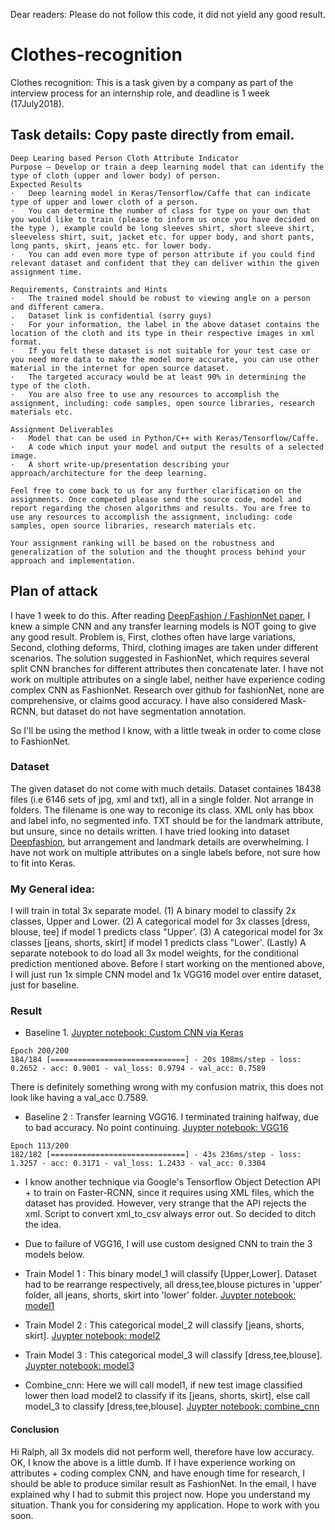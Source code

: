 Dear readers: Please do not follow this code, it did not yield any good result.  

# Clothes-recognition
Clothes recognition: This is a task given by a company as part of the interview process for an internship role, and deadline is 1 week (17July2018). 

## Task details: Copy paste directly from email.
```
Deep Learing based Person Cloth Attribute Indicator
Purpose – Develop or train a deep learning model that can identify the type of cloth (upper and lower body) of person.
Expected Results
·   Deep learning model in Keras/Tensorflow/Caffe that can indicate type of upper and lower cloth of a person.
·   You can determine the number of class for type on your own that you would like to train (please to inform us once you have decided on the type ), example could be long sleeves shirt, short sleeve shirt, sleeveless shirt, suit, jacket etc. for upper body, and short pants, long pants, skirt, jeans etc. for lower body.
·   You can add even more type of person attribute if you could find relevant dataset and confident that they can deliver within the given assignment time.

Requirements, Constraints and Hints
·   The trained model should be robust to viewing angle on a person and different camera.
.   Dataset link is confidential (sorry guys)
·   For your information, the label in the above dataset contains the location of the cloth and its type in their respective images in xml format.
·   If you felt these dataset is not suitable for your test case or you need more data to make the model more accurate, you can use other material in the internet for open source dataset.
·   The targeted accuracy would be at least 90% in determining the type of the cloth.
·   You are also free to use any resources to accomplish the assignment, including: code samples, open source libraries, research materials etc.

Assignment Deliverables
·   Model that can be used in Python/C++ with Keras/Tensorflow/Caffe.
·   A code which input your model and output the results of a selected image.
·   A short write-up/presentation describing your approach/architecture for the deep learning.

Feel free to come back to us for any further clarification on the assignments. Once competed please send the source code, model and report regarding the chosen algorithms and results. You are free to use any resources to accomplish the assignment, including: code samples, open source libraries, research materials etc.
 
Your assignment ranking will be based on the robustness and generalization of the solution and the thought process behind your approach and implementation.
```

## Plan of attack
I have 1 week to do this. After reading [DeepFashion / FashionNet paper](https://www.cv-foundation.org/openaccess/content_cvpr_2016/papers/Liu_DeepFashion_Powering_Robust_CVPR_2016_paper.pdf), I knew a simple CNN and any transfer learning models is NOT going to give any good result. Problem is, First, clothes often have large variations, Second, clothing deforms, Third, clothing images are taken under different scenarios. The solution suggested in FashionNet, which requires several split CNN branches for different attributes then concatenate later. I have not work on multiple attributes on a single label, neither have experience coding complex CNN as FashionNet. Research over github for fashionNet, none are comprehensive, or claims good accuracy. I have also considered Mask-RCNN, but dataset do not have segmentation annotation. 

So I'll be using the method I know, with a little tweak in order to come close to FashionNet.

### Dataset 
The given dataset do not come with much details. Dataset containes 18438 files (i.e 6146 sets of jpg, xml and txt), all in a single folder. Not arrange in folders. The filename is one way to reconige its class. XML only has bbox and label info, no segmented info. TXT should be for the landmark attribute, but unsure, since no details written. I have tried looking into dataset [Deepfashion](http://mmlab.ie.cuhk.edu.hk/projects/DeepFashion/AttributePrediction.html), but arrangement and landmark details are overwhelming. I have not work on multiple attributes on a single labels before, not sure how to fit into Keras. 

### My General idea: 
I will train in total 3x separate model. (1) A binary model to classify 2x classes, Upper and Lower. (2) A categorical model for 3x classes [dress, blouse, tee] if model 1 predicts class "Upper'. (3)  A categorical model for 3x classes [jeans, shorts, skirt] if model 1 predicts class "Lower'. (Lastly) A separate notebook to do load all 3x model weights, for the conditional prediction mentioned above. Before I start working on the mentioned above, I will just run 1x simple CNN model and 1x VGG16 model over entire dataset, just for baseline. 


### Result
- Baseline 1. [Juypter notebook: Custom CNN via Keras](https://github.com/noelcodes/Clothes-recognition/blob/master/Custom%20CNN%20baseline.ipynb)
```
Epoch 200/200
184/184 [==============================] - 20s 108ms/step - loss: 0.2652 - acc: 0.9001 - val_loss: 0.9794 - val_acc: 0.7589
```

There is definitely something wrong with my confusion matrix, this does not look like having a val_acc 0.7589. 

- Baseline 2 : Transfer learning VGG16. I terminated training halfway, due to bad accuracy. No point continuing. [Juypter notebook: VGG16](https://github.com/noelcodes/Clothes-recognition/blob/master/VGG16%20-%20baseline.ipynb)
```
Epoch 113/200
182/182 [==============================] - 43s 236ms/step - loss: 1.3257 - acc: 0.3171 - val_loss: 1.2433 - val_acc: 0.3304 
```

- I know another technique via Google's Tensorflow Object Detection API + to train on Faster-RCNN, since it requires using XML files, which the dataset has provided. However, very strange that the API rejects the xml. Script to convert xml_to_csv always error out. So decided to ditch the idea. 

- Due to failure of VGG16, I will use custom designed CNN to train the 3 models below.

- Train Model 1 : This binary model_1 will classify [Upper,Lower]. Dataset had to be rearrange respectively, all dress,tee,blouse pictures in 'upper' folder, all jeans, shorts, skirt into 'lower' folder. [Juypter notebook: model1](https://github.com/noelcodes/Clothes-recognition/blob/master/model1_upper_lower.ipynb)

- Train Model 2 : This categorical model_2 will classify [jeans, shorts, skirt]. [Juypter notebook: model2](https://github.com/noelcodes/Clothes-recognition/blob/master/model2_lower.ipynb)

- Train Model 3 : This categorical model_3 will classify [dress,tee,blouse]. [Juypter notebook: model3](https://github.com/noelcodes/Clothes-recognition/blob/master/model3_upper.ipynb)

- Combine_cnn: Here we will call model1, if new test image classified lower then load model2 to classify if its [jeans, shorts, skirt], else call model_3 to classify [dress,tee,blouse]. [Juypter notebook: combine_cnn](https://github.com/noelcodes/Clothes-recognition/blob/master/combine_cnn.ipynb)

#### Conclusion
Hi Ralph, all 3x models did not perform well, therefore have low accuracy. OK, I know the above is a little dumb. If I have experience working on attributes + coding complex CNN, and have enough time for research, I should be able to produce similar result as FashionNet. In the email, I have explained why I had to submit this project now. Hope you understand my situation. Thank you for considering my application. Hope to work with you soon.
